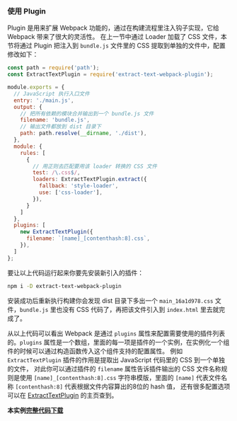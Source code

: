 ### 使用 Plugin
Plugin 是用来扩展 Webpack 功能的，通过在构建流程里注入钩子实现，它给 Webpack 带来了很大的灵活性。
在上一节中通过 Loader 加载了 CSS 文件，本节将通过 Plugin 把注入到 `bundle.js` 文件里的 CSS 提取到单独的文件中，配置修改如下：
```js
const path = require('path');
const ExtractTextPlugin = require('extract-text-webpack-plugin');

module.exports = {
  // JavaScript 执行入口文件
  entry: './main.js',
  output: {
    // 把所有依赖的模块合并输出到一个 bundle.js 文件
    filename: 'bundle.js',
    // 输出文件都放到 dist 目录下
    path: path.resolve(__dirname, './dist'),
  },
  module: {
    rules: [
      {
        // 用正则去匹配要用该 loader 转换的 CSS 文件
        test: /\.css$/,
        loaders: ExtractTextPlugin.extract({
          fallback: 'style-loader',
          use: ['css-loader'],
        }),
      }
    ]
  },
  plugins: [
    new ExtractTextPlugin({
      filename: `[name]_[contenthash:8].css`,
    }),
  ]
};
```
要让以上代码运行起来你要先安装新引入的插件：
```bash
npm i -D extract-text-webpack-plugin
```
安装成功后重新执行构建你会发现 dist 目录下多出一个 `main_16a1d978.css` 文件，`bundle.js` 里也没有 CSS 代码了，再把该文件引入到 `index.html` 里去就完成了。

从以上代码可以看出 Webpack 是通过 `plugins` 属性来配置需要使用的插件列表的。`plugins` 属性是一个数组，里面的每一项是插件的一个实例，在实例化一个组件的时候可以通过构造函数传入这个组件支持的配置属性。
例如 `ExtractTextPlugin` 插件的作用是提取出 JavaScript 代码里的 CSS 到一个单独的文件，
对此你可以通过插件的 `filename` 属性告诉插件输出的 CSS 文件名称规则是使用 `[name]_[contenthash:8].css` 字符串模版，里面的 `[name]` 代表文件名称 `[contenthash:8]` 代表根据文件内容算出的8位的 hash 值，
还有很多配置选项可以在 [ExtractTextPlugin](https://github.com/webpack-contrib/extract-text-webpack-plugin) 的主页查到。


**本实例[完整代码下载](https://github.com/gwuhaolin/dive-into-webpack/tree/master/codes/1.5使用Plugin)**
